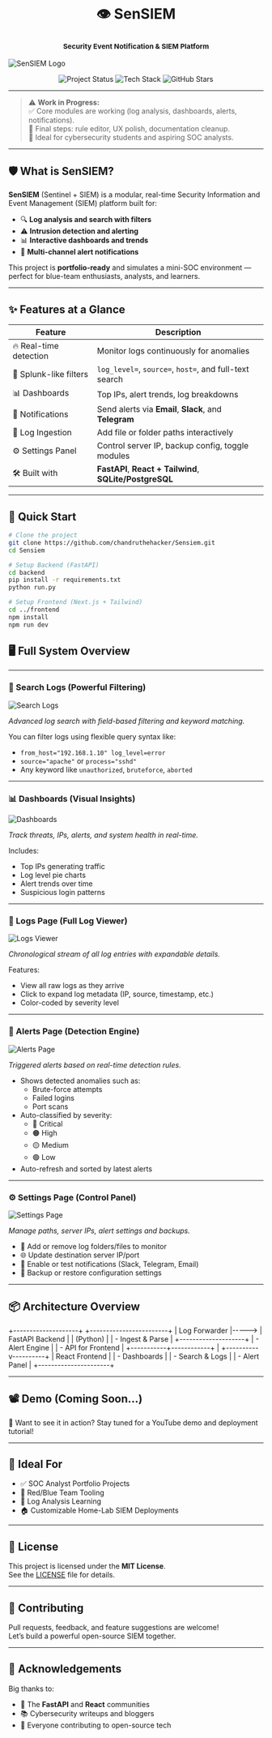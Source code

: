 <h1 align="center">

  <strong><b>👁 SenSIEM</b></strong>
</h1>

<h3 align="center">
  <sub><b>Security Event Notification & SIEM Platform</b></sub>
</h3>

  <img src="https://raw.githubusercontent.com/chandruthehacker/Sensiem/main/frontend/src/assets/SenSIEM.png" alt="SenSIEM Logo" align="center"/>
<p align="center">
  <img src="https://img.shields.io/badge/Project%20Status-80%25%20Complete-yellow?style=flat-square" alt="Project Status" />
  <img src="https://img.shields.io/badge/Tech-FastAPI%20%7C%20React-blue?style=flat-square" alt="Tech Stack" />
  <img src="https://img.shields.io/github/stars/chandruthehacker/sensiem?style=social" alt="GitHub Stars" />
</p>

---

> ⚠️ **Work in Progress:**  
> ✅ Core modules are working (log analysis, dashboards, alerts, notifications).  
> 🧠 Final steps: rule editor, UX polish, documentation cleanup.  
> 🎯 Ideal for cybersecurity students and aspiring SOC analysts.

---

## 🛡️ What is SenSIEM?

**SenSIEM** (Sentinel + SIEM) is a modular, real-time Security Information and Event Management (SIEM) platform built for:

- 🔍 **Log analysis and search with filters**
- ⚠️ **Intrusion detection and alerting**
- 📊 **Interactive dashboards and trends**
- 💬 **Multi-channel alert notifications**

This project is **portfolio-ready** and simulates a mini-SOC environment — perfect for blue-team enthusiasts, analysts, and learners.

---

## ✨ Features at a Glance

| Feature                        | Description                                                                 |
|-------------------------------|-----------------------------------------------------------------------------|
| 🔥 Real-time detection         | Monitor logs continuously for anomalies                                     |
| 🔎 Splunk-like filters         | `log_level=`, `source=`, `host=`, and full-text search                      |
| 📊 Dashboards                 | Top IPs, alert trends, log breakdowns                                      |
| 📩 Notifications              | Send alerts via **Email**, **Slack**, and **Telegram**                      |
| 📁 Log Ingestion              | Add file or folder paths interactively                                     |
| ⚙️ Settings Panel             | Control server IP, backup config, toggle modules                           |
| 🛠️ Built with                | **FastAPI**, **React + Tailwind**, **SQLite/PostgreSQL**                   |

---

## 🚀 Quick Start

```bash
# Clone the project
git clone https://github.com/chandruthehacker/Sensiem.git
cd Sensiem

# Setup Backend (FastAPI)
cd backend
pip install -r requirements.txt
python run.py

# Setup Frontend (Next.js + Tailwind)
cd ../frontend
npm install
npm run dev
```

## 🖥️ Full System Overview

---

### 🔎 Search Logs (Powerful Filtering)

![Search Logs](frontend/src/assets/Sensiem_Search.png)

_Advanced log search with field-based filtering and keyword matching._

You can filter logs using flexible query syntax like:

- `from_host="192.168.1.10" log_level=error`
- `source="apache"` or `process="sshd"`
- Any keyword like `unauthorized`, `bruteforce`, `aborted`

---

### 📊 Dashboards (Visual Insights)

![Dashboards](frontend/src/assets/Sensiem_Dashboard.png)

_Track threats, IPs, alerts, and system health in real-time._

Includes:

- Top IPs generating traffic
- Log level pie charts
- Alert trends over time
- Suspicious login patterns

---

### 📄 Logs Page (Full Log Viewer)

![Logs Viewer](frontend/src/assets/Sensiem_Logs.png)

_Chronological stream of all log entries with expandable details._

Features:

- View all raw logs as they arrive
- Click to expand log metadata (IP, source, timestamp, etc.)
- Color-coded by severity level

---

### 🚨 Alerts Page (Detection Engine)

![Alerts Page](frontend/src/assets/Sensiem_Alerts.png)

_Triggered alerts based on real-time detection rules._

- Shows detected anomalies such as:
  - Brute-force attempts
  - Failed logins
  - Port scans
- Auto-classified by severity:
  - 🔴 Critical
  - 🟠 High
  - 🟡 Medium
  - 🟢 Low
- Auto-refresh and sorted by latest alerts

---

### ⚙️ Settings Page (Control Panel)

![Settings Page](frontend/src/assets/Sensiem_Settings.png)

_Manage paths, server IPs, alert settings and backups._

- 🔌 Add or remove log folders/files to monitor
- 🌐 Update destination server IP/port
- 🔔 Enable or test notifications (Slack, Telegram, Email)
- 💾 Backup or restore configuration settings

---

## 📦 Architecture Overview

+--------------------+ +------------------------+
| Log Forwarder |-----> | FastAPI Backend |
| (Python) | | - Ingest & Parse |
+--------------------+ | - Alert Engine |
| - API for Frontend |
+-----------+------------+
|
+----------v----------+
| React Frontend |
| - Dashboards |
| - Search & Logs |
| - Alert Panel |
+----------------------+

---

## 📽️ Demo (Coming Soon...)

🎥 Want to see it in action? Stay tuned for a YouTube demo and deployment tutorial!

---

## 🧠 Ideal For

- ✅ SOC Analyst Portfolio Projects  
- 🔐 Red/Blue Team Tooling  
- 📝 Log Analysis Learning  
- 🏠 Customizable Home-Lab SIEM Deployments

---

## 📄 License

This project is licensed under the **MIT License**.  
See the [LICENSE](LICENSE) file for details.

---

## 🤝 Contributing

Pull requests, feedback, and feature suggestions are welcome!  
Let’s build a powerful open-source SIEM together.

---

## 🙌 Acknowledgements

Big thanks to:

- 🧬 The **FastAPI** and **React** communities  
- 📚 Cybersecurity writeups and bloggers  
- 💖 Everyone contributing to open-source tech
